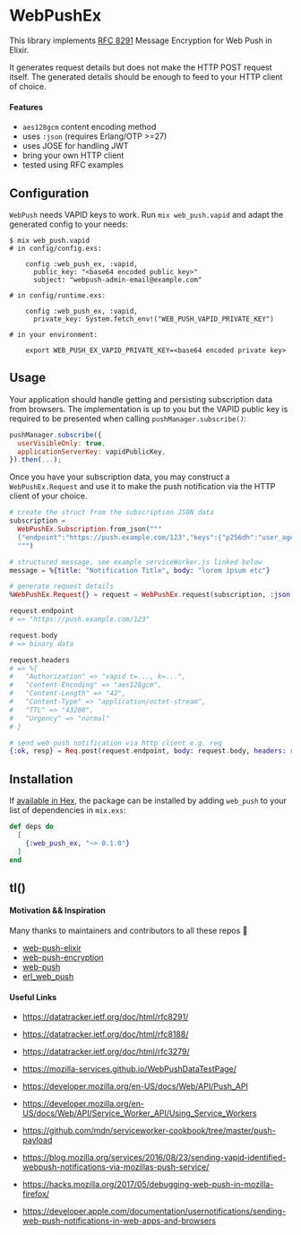 # WebPushEx

This library implements
[RFC 8291](https://datatracker.ietf.org/doc/html/rfc8291/) Message Encryption
for Web Push in Elixir.

It generates request details but does not make the HTTP POST request itself. The
generated details should be enough to feed to your HTTP client of choice.

#### Features

* `aes128gcm` content encoding method
* uses `:json` (requires Erlang/OTP >=27)
* uses JOSE for handling JWT
* bring your own HTTP client
* tested using RFC examples

## Configuration

`WebPush` needs VAPID keys to work. Run `mix web_push.vapid` and adapt the
generated config to your needs:

```
$ mix web_push.vapid
# in config/config.exs:

    config :web_push_ex, :vapid,
      public_key: "<base64 encoded public key>"
      subject: "webpush-admin-email@example.com"

# in config/runtime.exs:

    config :web_push_ex, :vapid,
      private_key: System.fetch_env!("WEB_PUSH_VAPID_PRIVATE_KEY")

# in your environment:

    export WEB_PUSH_EX_VAPID_PRIVATE_KEY=<base64 encoded private key>
```

## Usage

Your application should handle getting and persisting subscription data from
browsers. The implementation is up to you but the VAPID public key is required
to be presented when calling `pushManager.subscribe()`:

```javascript
pushManager.subscribe({
  userVisibleOnly: true,
  applicationServerKey: vapidPublicKey,
}).then(...);
```

Once you have your subscription data, you may construct a `WebPushEx.Request` and
use it to make the push notification via the HTTP client of your choice.

```elixir
# create the struct from the subscription JSON data
subscription =
  WebPushEx.Subscription.from_json("""
  {"endpoint":"https://push.example.com/123","keys":{"p256dh":"user_agent_public_key","auth":"auth_secret"}}
  """)

# structured message, see example serviceWorker.js linked below
message = %{title: "Notification Title", body: "lorem ipsum etc"}

# generate request details
%WebPushEx.Request{} = request = WebPushEx.request(subscription, :json.encode(message))

request.endpoint
# => "https://push.example.com/123"

request.body
# => binary data

request.headers
# => %{
#   "Authorization" => "vapid t=..., k=...",
#   "Content-Encoding" => "aes128gcm",
#   "Content-Length" => "42",
#   "Content-Type" => "application/octet-stream",
#   "TTL" => "43200",
#   "Urgency" => "normal"
# }

# send web push notification via http client e.g. req
{:ok, resp} = Req.post(request.endpoint, body: request.body, headers: request.headers)
```

## Installation

If [available in Hex](https://hex.pm/docs/publish), the package can be installed
by adding `web_push` to your list of dependencies in `mix.exs`:

```elixir
def deps do
  [
    {:web_push_ex, "~> 0.1.0"}
  ]
end
```

## tl()

#### Motivation && Inspiration

Many thanks to maintainers and contributors to all these repos 🙇

* [web-push-elixir](https://github.com/midarrlabs/web-push-elixir)
* [web-push-encryption](https://github.com/tuvistavie/elixir-web-push-encryption)
* [web-push](https://github.com/web-push-libs/web-push)
* [erl_web_push](https://github.com/truqu/erl_web_push)

#### Useful Links

* https://datatracker.ietf.org/doc/html/rfc8291/
* https://datatracker.ietf.org/doc/html/rfc8188/
* https://datatracker.ietf.org/doc/html/rfc3279/

* https://mozilla-services.github.io/WebPushDataTestPage/
* https://developer.mozilla.org/en-US/docs/Web/API/Push_API
* https://developer.mozilla.org/en-US/docs/Web/API/Service_Worker_API/Using_Service_Workers
* https://github.com/mdn/serviceworker-cookbook/tree/master/push-payload
* https://blog.mozilla.org/services/2016/08/23/sending-vapid-identified-webpush-notifications-via-mozillas-push-service/
* https://hacks.mozilla.org/2017/05/debugging-web-push-in-mozilla-firefox/

* https://developer.apple.com/documentation/usernotifications/sending-web-push-notifications-in-web-apps-and-browsers
